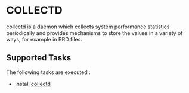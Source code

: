 COLLECTD
========

collectd is a daemon which collects system performance statistics periodically and provides mechanisms to store the values in a variety of ways, for example in RRD files.

Supported Tasks
-----------------

The following tasks are executed :

  - Install [collectd](http://collectd.org/)
  